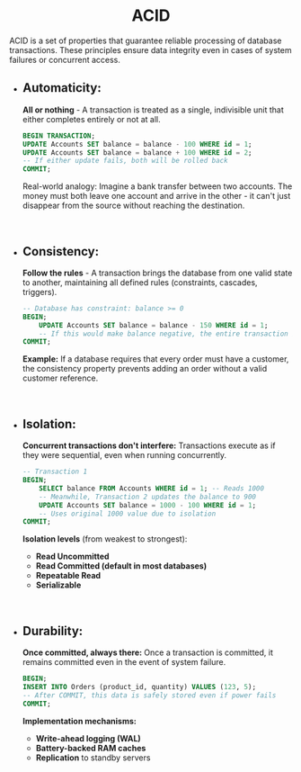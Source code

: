 # <center>ACID</center>

  ACID is a set of properties that guarantee reliable processing of database transactions. These principles ensure data integrity even in cases of system failures or concurrent access.

- ## **Automaticity:**

  **All or nothing** - A transaction is treated as a single, indivisible unit
  that either completes entirely or not at all.

  ```sql
  BEGIN TRANSACTION;
  UPDATE Accounts SET balance = balance - 100 WHERE id = 1;
  UPDATE Accounts SET balance = balance + 100 WHERE id = 2;
  -- If either update fails, both will be rolled back
  COMMIT;
  ```

  Real-world analogy: Imagine a bank transfer between two accounts. The money
  must both leave one account and arrive in the other - it can't just disappear
  from the source without reaching the destination.

<br>

- ## **Consistency:**

  **Follow the rules** - A transaction brings the database from one valid state
  to another, maintaining all defined rules (constraints, cascades, triggers).

  ```sql
  -- Database has constraint: balance >= 0
  BEGIN;
      UPDATE Accounts SET balance = balance - 150 WHERE id = 1;
      -- If this would make balance negative, the entire transaction is aborted
  COMMIT;
  ```

  **Example:** If a database requires that every order must have a customer, the
  consistency property prevents adding an order without a valid customer
  reference.

<br>

- ## **Isolation:**

  **Concurrent transactions don't interfere:** Transactions execute as if they
  were sequential, even when running concurrently.

  ```sql
  -- Transaction 1
  BEGIN;
      SELECT balance FROM Accounts WHERE id = 1; -- Reads 1000
      -- Meanwhile, Transaction 2 updates the balance to 900
      UPDATE Accounts SET balance = 1000 - 100 WHERE id = 1;
      -- Uses original 1000 value due to isolation
  COMMIT;
  ```

  **Isolation levels** (from weakest to strongest):

  - **Read Uncommitted**
  - **Read Committed (default in most databases)**
  - **Repeatable Read**
  - **Serializable**

<br>

- ## **Durability:**

  **Once committed, always there:** Once a transaction is committed, it remains
  committed even in the event of system failure.

  ```sql
  BEGIN;
  INSERT INTO Orders (product_id, quantity) VALUES (123, 5);
  -- After COMMIT, this data is safely stored even if power fails
  COMMIT;
  ```

  **Implementation mechanisms:**

  - **Write-ahead logging (WAL)**
  - **Battery-backed RAM caches**
  - **Replication** to standby servers

<br>
